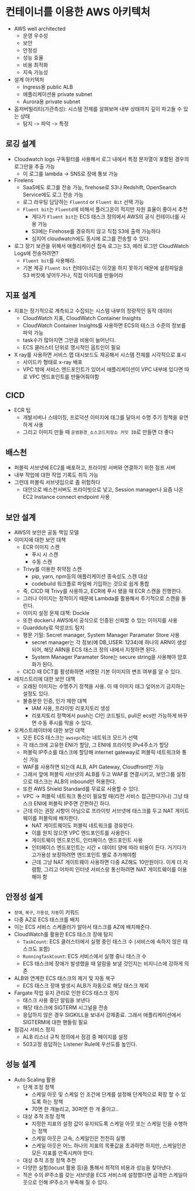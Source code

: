 # 컨테이너를 이용한 AWS 아키텍처
- AWS well architected
    - 운영 우수성
    - 보안
    - 안정성
    - 성능 효율
    - 비용 최적화
    - 지속 가능성
- 설계 아키텍처
    - Ingress용 public ALB
    - 애플리케이션용 private subnet
    - Aurora용 private subnet
- 옵저버빌리티(가관측성): 시스템 전체를 살펴보며 내부 상태까지 깊이 파고들 수 있는 상태
    - 탐지 -> 파악 -> 특정
## 로깅 설계
- Cloudwatch logs 구독필터를 사용해서 로그 내에서 특정 문자열이 포함된 경우의 로그만을 추출 가능
    - 이 로그를 lambda -> SNS로 장애 통보 가능
- Firelens
    - SaaS에도 로그를 전송 가능, firehose로 S3나 Redshift, OpenSearch Service에도 로그 전송 가능
    - 로그 라우팅 담당하는 `Fluentd` or `Fluent Bit` 선택 가능
    - `Fluent bit`는 `Fluentd`에 비해서 플러그온이 적지만 자원 효율이 좋아서 추천
        - 게다가 `Fluent bit`는 ECS 태스크 정의에서 AWS의 공식 컨테이너를 사용 가능
        - S3에는 Firehose를 경유하지 않고 직접 S3에 출력 가능하다
        - 심지어 cloudwatch에도 동시에 로그를 전송할 수 있다.
- 로그 장기 보관을 위해서 애플리케이션 접속 로그는 S3, 에러 로그만 CloudWatch Logs에 전송하려면?
    - `Fluent bit`를 사용해라.
    - 기본 제공 `Fluent bit` 컨테이너로는 이것을 하지 못하기 때문에 설정파일을 S3 버킷에 넣어두거나, 직접 이미지를 만들어라
## 지표 설계
- 지표는 정기적으로 계측되고 수집되는 시스템 내부의 정량적인 동작 데이터
    - CloudWatch 지표, CloudWatch Container Insights
    - CloudWatch Container Insights를 사용하면 ECS의 테스크 수준의 정보를 파악 가능
    - task수가 많아지면 그만큼 비용이 늘어난다.
    - ECS 클러스터 단위로 명시적인 옵트인이 필요
- X ray를 사용하면 서비스 맵 대시보드도 제공해서 시스템 전체를 시각적으로 표시
    - 사이드카 형태로 x-ray 배포
    - VPC 밖에 서비스 엔드포인트가 있어서 애플리케이션이 VPC 내부에 있다면 따로 VPC 엔드포인트를 만들어줘야함
## CICD
- ECR 팁
    - 개발서버나 스테이징, 프로덕션 이미지에 태그를 달아서 수명 주기 정책을 유연하게 사용
    - 그리고 이미지 만들 때 `운영환경_소스코드저장소 커밋 ID`로 만들면 더 좋다

## 배스천
- 퍼블릭 서브넷에 EC2를 배포하고, 프라이빗 서버와 연결하기 위한 점프 서버
- 내부 작업에 대한 작업 기록도 취득 가능
- 그런데 퍼블릭 서브넷임으로 좀 위험하다
    - 대안으로 배스천서버도 프라이빗으로 넣고, Session manager나 요즘 나온 EC2 Instance connect endpoint 사용

## 보안 설계
- AWS의 보안은 공동 책임 모델
- 이미지에 대한 보안 대책
    - ECR 이미지 스캔
        - 푸시 시 스캔
        - 수동 스캔
    - Trivy를 이용한 취약점 스캔
        - pip, yarn, npm등의 애플리케이션 종속성도 스캔 대상
        - codebuild 워크플로 파일에 기입하는 것으로 쉽게 통합
    - 즉, CICD 때 Trivy를 사용하고, ECR에 푸시 됐을 때 ECR 스캔을 진행한다.
    - 그러나 이미지는 정적이기 때문에 Lambda를 활용해서 주기적으로 스캔을 돌린다.
    - 이미지 설정 문제 대책: Dockle
    - 또한 docker나 AWS에서 공식으로 인증된 신뢰할 수 있는 이미지를 사용
    - Guardduty로 악성코드 탐지
    - 평문 기밀: Secret manager, System Manager Paramater Store 사용
        - secret manager는 각 정보(예 DB_USER: 1234)에 하나의 ARN이 생성되어, 해당 ARN을 ECS 태스크 정의 내에서 지정하면 된다.
        - System Manager Paramater Store는 secure string을 사용해야 암호화가 된다.
    - CICD 때 DCT를 활성화하면 서명된 기본 이미지의 변조 여부를 알 수 있다.
- 레지스트리에 대한 보안 대책
    - 오래된 이미지는 수명주기 정책을 사용. 이 때 이미지 태그 덮어쓰기 금지하는 설정도 있다.
    - 불충분한 인증, 인가 제한 대첵
        - IAM 사용, 프라이빗 리포지토리 생성
        - 리포지토리 정책에서 push는 CI인 코드빌드, pull은 ecs만 가능하게 바꾸면 수동 푸시를 막을 수 있다.
- 오케스트레이터에 대한 보안 대책
    - 모든 ECS 태스크는 `awsvpc`라는 네트워크 모드가 선택
    - 각 태스크에 고유한 ENI가 할당, 그 ENI에 프라이빗 IPv4주소가 할당
    - 퍼블릭 IP주소를 태스크에 할당해 internet gateway로 퍼블릭 네트워크와 통신 가능
    - WAF를 사용하면 되는데 ALB, API Gateway, Cloudfront만 가능
    - 그래서 앞에 퍼블릭 서브넷의 ALB를 두고 WAF를 연결시키고, 보안그룹 설정으로 태스크는 ALB의 inbound만 허용한다.
    - 또한 AWS Shield Standard를 무료로 사용할 수 있다.
    - VPC -> 퍼블릭 네트워크 통신이 필요할 때(리전 서비스 접근한다거나) 그냥 태스크 ENI에 퍼블릭 IP주면 간편하긴 하다.
    - 근데 이는 권장 사항이 아님으로 프라이빗 서브넷에 태스크를 두고 NAT 게이트웨이를 퍼블릭에 배치한다.
        - NAT 게이트웨이도 퍼블릭 네트워크를 경유한다.
        - 이를 원치 않으면 VPC 엔드포인트를 사용한다.
        - 게이트웨이 엔드포인트, 인터페이스 엔드포인트 사용
        - 인터페이스 엔드포인트는 시간 + 데이터 양에 따라 비용이 든다. 거기다가 고가용성 보장하려면 엔드포인트 별로 추가해야함
        - 근데 그냥 NAT 게이트웨이 사용하면 다중 AZ해도 10만원이다. 이게 더 저렴함, 그리고 어차피 인터넷 서비스랑 통신하려면 NAT 게이트웨이를 이용해야 함

## 안정성 설계
- `장애`, `복구`, `가용성`, `자동`이 키워드
- 다중 AZ로 ECS 태스크를 배치
- 이는 ECS 서비스 스케줄러가 알아서 태스크를 AZ에 배치해준다.
- CloudWatch를 활용한 ECS 태스크 장애 탐지
    - `TaskCount`: ECS 클러스터에서 실행 중인 태스크 수 (서비스에 속하지 않은 태스크도 포함)
    - `RunningTaskCount`: ECS 서비스에서 실행 중니 태스크 수
    - ECS 태스크에 장애가 발생했을 때 알람을 보낼 것인지는 비지니스에 강하게 의존
- ALB와 연계한 ECS 태스크의 제거 및 자동 복구
    - ECS 태스크 장애 발생시 ALB가 자동으로 해당 태스크 제외
- Fargate 작업 유지 관리로 인한 ECS 태스크 정지
    - 태스크 사용 중단 알림을 보낸다
    - 해당 태스크에 SIGTERM 시그널을 전송
    - 응답하지 않은 경우 SIGKILL을 보내서 강제종료. 그래서 애플리케이션에서 SIGTERM에 대한 핸들링 필요
- 점검시 서비스 정지
    - ALB 리스너 규칙 정의에서 점검 중 페이지를 설정
    - 503고정 응답하는 Listener Rule에 우선도를 높인다.

## 성능 설계
- Auto Scaling 활용
    - 단계 조정 정책
        - 스케일 아웃 및 스케일 인 조건에 단계를 설정해 단계적으로 확장 할 수 있도록 하는 정책
        - 70면 한 개늘리고, 30퍼면 한 개 줄이고..
    - 대상 추적 조정 정책
        - 지정한 지표의 설정 값이 유지되도록 스케일 아웃 또는 스케일 인을 수행하는 정책
        - 스케일 아웃은 고속, 스케일인은 천천히 실행
        - 스케일 아웃은 어느 하나의 지표의 목푯값을 초과하면 하지만, 스케일인은 모든 지표를 만족시켜야 한다.
    - 대상 추적 조정 정책 추천
    - 다양한 실험(locust 활용 등)을 통해서 최적의 비용과 성능을 찾아낸다.
    - 적은 수의 IP주소를 갖는 서브넷을 ECS 서비스에 설정했다면 급격한 스케일아웃으로 인해 IP주소가 부족해 질 수 있다.
